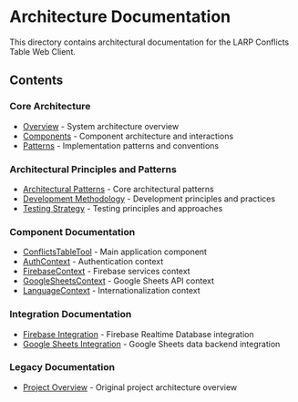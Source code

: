 # Architecture Documentation

This directory contains architectural documentation for the LARP Conflicts Table Web Client.

## Contents

### Core Architecture

- [Overview](overview.md) - System architecture overview
- [Components](components.md) - Component architecture and interactions
- [Patterns](patterns.md) - Implementation patterns and conventions

### Architectural Principles and Patterns

- [Architectural Patterns](patterns/architectural-patterns.md) - Core architectural patterns
- [Development Methodology](patterns/development-methodology.md) - Development principles and practices
- [Testing Strategy](patterns/testing-strategy.md) - Testing principles and approaches

### Component Documentation

- [ConflictsTableTool](components/conflicts-table-tool.md) - Main application component
- [AuthContext](components/auth-context.md) - Authentication context
- [FirebaseContext](components/firebase-context.md) - Firebase services context
- [GoogleSheetsContext](components/google-sheets-context.md) - Google Sheets API context
- [LanguageContext](components/language-context.md) - Internationalization context

### Integration Documentation

- [Firebase Integration](firebase-integration.md) - Firebase Realtime Database integration
- [Google Sheets Integration](google-sheets-integration.md) - Google Sheets data backend integration

### Legacy Documentation

- [Project Overview](overview/project-architecture-overview.md) - Original project architecture overview
